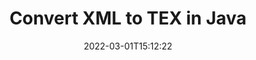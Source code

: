 ---
############################# Static ############################
layout: "auto-gen-conversion"
date: 2022-03-01T15:12:22
draft: false
otherformats: csv dif epub fods htm html json mht mhtml ods pdf sxc tex tsv xlam xls xlsb xlsm xlsx xlt xltm xltx xml xps
breadcrumb: XML to TEX in Java

############################# Head ############################
head_title: "Convert XML to TEX in Java"
head_description: "XML to TEX conversion in Java with a few lines of code. Convert over 160 file formats using the GroupDocs Document Conversion API for Java."

############################# Header ############################
title: "Convert XML to TEX in Java"
description: "XML to TEX conversion with a few lines of Java code"
bg_image: "https://cms.admin.containerize.com/templates/aspose/App_Themes/V3/images/bg/header1.png"
bg_overlay: false
button:
    enable: true

############################# SubMenu ############################
submenu:
    enable: true

    left:
        img_alt: "GroupDocs.Conversion for Java"
        image: "https://cms.admin.containerize.com/templates/groupdocs/images/product-logos/90x90-noborder/groupdocs-conversion-java.png"
        product: "GroupDocs.Conversion"
        platform: "Java"

    

############################# About ############################
about:
    enable: true
    title: "About GroupDocs.Conversion for Java API"
    content: |
        [GroupDocs.Conversion for Java](https://products.groupdocs.com/conversion/java/) is an advanced file format conversion API for converting between popular image and document formats such as Microsoft Office, OpenDocument, PDF, HTML, email, CAD. and much more with just a few lines of code. The native API automatically detects the formats of the original documents and offers many options for customizing the converted documents. Along with the function of extracting information from a document, it also supports caching of the conversion results to the local disk by default. However, any type of cache storage can be supported by implementing the appropriate interfaces - Amazon S3, Dropbox, Google Drive, Windows Azure, Reddis, or any others.
    

overview:
    enable: true
    content: |
        Convert your XML files to TEX files in Java. It only takes a couple of lines of Java code on any platform of your choice, such as Windows, Linux, macOS.
        You can try converting XML to TEX for free and evaluate the quality of the conversion results.
        Along with simple file conversion scripts, you can try more sophisticated options for loading the XML source file and storing the TEX output.
        
        For example, for the source file XML, you can use the following upload options:

        * automatic detection of the file format;
        * specify a password for protected files (if the file format supports it);
        * replace missing fonts to preserve the appearance of the document.

        There are also advanced conversion options for the TEX file:

        * convert a specific page of a document or a range of pages;
        * add a watermark to the converted TEX.

        Once the conversion is complete, you can save the TEX file to your local file path or to any third party storage such as FTP, Amazon S3, Google Drive, Dropbox etc.
        Please note - to convert XML to TEX, you do not need to install any additional software, such as MS Office, Open Office, Adobe Acrobat Reader etc. 


############################# Steps ############################
steps:
    enable: true
    title_left: "Steps to Convert XML to TEX in Java"
    content_left: |
        [GroupDocs.Conversion](https://products.groupdocs.com/conversion/java/) allows developers to easily convert a XML file to TEX with a few lines of code.

        * Create a new instance of the Converter class and upload the file XML with the full path
        * Set ConvertOptions for document type to TEX.
        * Call the convert() method and pass the document name (full path) and format (TEX) as a parameter
        
    title_right: "System Requirements"
    content_right: |
        Basic conversion using GroupDocs.Conversion for the Java API can be done with just a few lines of code. Our APIs are supported on all major platforms and operating systems. Before executing the code below, make sure you have the following prerequisites installed on your system.

        * Operating systems: Microsoft Windows, Linux, MacOS
        * Development environment: NetBeans, Intellij IDEA, Eclipse, etc.
        * Java runtime: J2SE 6.0 and above
        * Get the latest GroupDocs.Conversion for Java from [Maven](https://repository.groupdocs.com/webapp/#/artifacts/browse/tree/General/repo/com/groupdocs/groupdocs-conversion)
        
    code: |
        ```java
        // Load source file XML for conversion
        Converter converter = new Converter("input.xml");
        // Prepare conversion options for target format TEX
        ConvertOptions convertOptions = new FileType().fromExtension("tex").getConvertOptions();
        // Convert to TEX format
        converter.convert("output.tex", convertOptions);
        
        ```
        
demos:
    enable: true
    title: "XML to TEX Live Demo"
    content: |
       Convert XML to TEX now by visiting the [GroupDocs.Conversion App](https://products.groupdocs.app/conversion/family) website. The free demo has the following benefits
       

more_formats:
    enable: true
    title: "Other supported XML conversions in Java"
    content: "You can also convert XML to many other file formats. Please see the list below."
       
       
back_to_top:
    enable: true
---